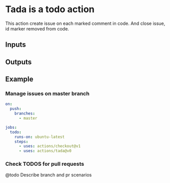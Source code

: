 # Tada is a todo action

This action create issue on each marked comment in code.
And close issue, id marker removed from code.

## Inputs

## Outputs

## Example

### Manage issues on master branch

```yml
on:
  push:
    branches:
      - master

jobs:
  todo:
    runs-on: ubuntu-latest
    steps:
      - uses: actions/checkout@v1
      - uses: actions/tada@v0
```

### Check TODOS for pull requests

@todo Describe branch and pr scenarios
